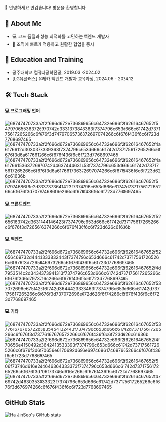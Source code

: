 👐 안녕하세요 반갑습니다! 방문을 환영합니다 

## 👋 About Me
- 💻 코드 품질과 성능 최적화를 고민하는 백엔드 개발자
- 🤝 조직에 빠르게 적응하고 원활한 협업을 중시

## 🏫 Education and Training
- 공주대학교 컴퓨터공학전공, 2019.03 -2024.02
- [LG유플러스] 유레카 백엔드 개발자 교육과정, 2024.06 - 2024.12

## 🛠️ Tech Stack
#### 💻 프로그래밍 언어
 ![68747470733a2f2f696d672e736869656c64732e696f2f62616467652f547970655363726970742d3331373843363f7374796c653d666c61742d737175617265266c6f676f3d74797065736372697074266c6f676f436f6c6f723d7768697465](https://github.com/user-attachments/assets/3f6a4dc3-04ce-4955-9158-0c5f51365760)
![68747470733a2f2f696d672e736869656c64732e696f2f62616467652f4a6176612d3030373339363f7374796c653d666c61742d737175617265266c6f676f3d6a617661266c6f676f436f6c6f723d7768697465](https://github.com/user-attachments/assets/c12ce05c-d643-4f23-8595-3b2aaf8c9c08)
![68747470733a2f2f696d672e736869656c64732e696f2f62616467652f4a6176615363726970742d4637444631453f7374796c653d666c61742d737175617265266c6f676f3d6a617661736372697074266c6f676f436f6c6f723d626c61636b](https://github.com/user-attachments/assets/278a6e53-a09e-4474-a307-00e2687a1e7d)
![68747470733a2f2f696d672e736869656c64732e696f2f62616467652f507974686f6e2d3337373641423f7374796c653d666c61742d737175617265266c6f676f3d707974686f6e266c6f676f436f6c6f723d7768697465](https://github.com/user-attachments/assets/66780602-561f-470c-9de1-e2c14cf89dca)

#### 💻 프론트엔드
![68747470733a2f2f696d672e736869656c64732e696f2f62616467652f52656163742d3631444146423f7374796c653d666c61742d737175617265266c6f676f3d7265616374266c6f676f436f6c6f723d626c61636b](https://github.com/user-attachments/assets/2b2a4f81-369e-41e1-8843-f52d274f7288)

#### 💻 백엔드
![68747470733a2f2f696d672e736869656c64732e696f2f62616467652f52656469732d4443333832443f7374796c653d666c61742d737175617265266c6f676f3d7265646973266c6f676f436f6c6f723d7768697465](https://github.com/user-attachments/assets/ee4f94c9-e55c-456a-a54c-bb6987523dbd)
![68747470733a2f2f696d672e736869656c64732e696f2f62616467652f4d7953514c2d3434373941313f7374796c653d666c61742d737175617265266c6f676f3d6d7973716c266c6f676f436f6c6f723d7768697465](https://github.com/user-attachments/assets/f2ff276a-de12-4527-a34f-b9b2995ba464)
![68747470733a2f2f696d672e736869656c64732e696f2f62616467652f537072696e675f426f6f742d3644423333463f7374796c653d666c61742d737175617265266c6f676f3d737072696e672d626f6f74266c6f676f436f6c6f723d7768697465](https://github.com/user-attachments/assets/0ca073df-f5df-4853-8c4d-092a04602743)

#### 💻 기타
![68747470733a2f2f696d672e736869656c64732e696f2f62616467652f537761676765722d3835454132443f7374796c653d666c61742d737175617265266c6f676f3d73776167676572266c6f676f436f6c6f723d626c61636b](https://github.com/user-attachments/assets/565826ad-2ad4-4495-b654-1b70937916cf)
![68747470733a2f2f696d672e736869656c64732e696f2f62616467652f4f70656e4150492d3642413533393f7374796c653d666c61742d737175617265266c6f676f3d6f70656e6170692d696e6974696174697665266c6f676f436f6c6f723d7768697465](https://github.com/user-attachments/assets/c453802e-8906-4e4e-8ca5-43fe8c8db700)
![68747470733a2f2f696d672e736869656c64732e696f2f62616467652f506f73746d616e2d4646364333373f7374796c653d666c61742d737175617265266c6f676f3d706f73746d616e266c6f676f436f6c6f723d7768697465](https://github.com/user-attachments/assets/a1764666-eb67-4ccb-a65a-216fcad24d8f)
![68747470733a2f2f696d672e736869656c64732e696f2f62616467652f4769742d4630353033323f7374796c653d666c61742d737175617265266c6f676f3d676974266c6f676f436f6c6f723d7768697465](https://github.com/user-attachments/assets/7f0ab760-a059-4635-9c4b-9a04ed6159c9)

## GitHub Stats
![Ha JinSeo's GitHub stats](https://github-readme-stats.vercel.app/api?username=xnfnfnr&count_private=true)
